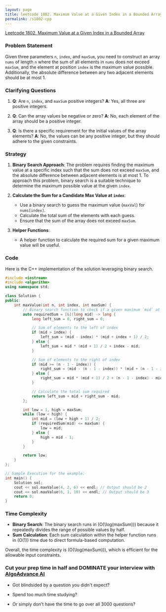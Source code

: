 ```yaml
---
layout: page
title: leetcode 1802. Maximum Value at a Given Index in a Bounded Array
permalink: /s1802-cpp
---
```

[Leetcode 1802. Maximum Value at a Given Index in a Bounded Array](https://algoadvance.github.io/algoadvance/l1802)
### Problem Statement

Given three parameters `n`, `index`, and `maxSum`, you need to construct an array `nums` of length `n` where the sum of all elements in `nums` does not exceed `maxSum`, and the element at position `index` is the maximum value possible. Additionally, the absolute difference between any two adjacent elements should be at most 1.

### Clarifying Questions

1. **Q**: Are `n`, `index`, and `maxSum` positive integers?
   **A**: Yes, all three are positive integers.

2. **Q**: Can the array values be negative or zero?
   **A**: No, each element of the array should be a positive integer.

3. **Q**: Is there a specific requirement for the initial values of the array elements?
   **A**: No, the values can be any positive integer, but they should adhere to the given constraints.

### Strategy

1. **Binary Search Approach**: The problem requires finding the maximum value at a specific index such that the sum does not exceed `maxSum`, and the absolute difference between adjacent elements is at most 1. To approach this problem, binary search is a suitable technique to determine the maximum possible value at the given `index`.

2. **Calculate the Sum for a Candidate Max Value at `index`**:
    - Use a binary search to guess the maximum value (`maxVal`) for `nums[index]`.
    - Calculate the total sum of the elements with each guess.
    - Ensure that the sum of the array does not exceed `maxSum`.

3. **Helper Functions**:
    - A helper function to calculate the required sum for a given maximum value will be useful.

### Code

Here is the C++ implementation of the solution leveraging binary search.

```cpp
#include <iostream>
#include <algorithm>
using namespace std;

class Solution {
public:
    int maxValue(int n, int index, int maxSum) {
        // Binary search function to check if a given maximum `mid` at `index` is feasible
        auto requiredSum = [&](long mid) -> long {
            long left_sum = 0, right_sum = 0;

            // Sum of elements to the left of index
            if (mid > index) {
                left_sum = (mid - index) * (mid + index + 1) / 2;
            } else {
                left_sum = mid * (mid + 1) / 2 + index - mid;
            }

            // Sum of elements to the right of index
            if (mid >= (n - 1 - index)) {
                right_sum = (mid - (n - 1 - index)) * (mid + (n - 1 - index) + 1) / 2;
            } else {
                right_sum = mid * (mid + 1) / 2 + (n - 1 - index) - mid;
            }

            // Calculate the total sum required
            return left_sum + mid + right_sum - mid;
        };

        int low = 1, high = maxSum;
        while (low < high) {
            int mid = (low + high + 1) / 2;
            if (requiredSum(mid) <= maxSum) {
                low = mid;
            } else {
                high = mid - 1;
            }
        }

        return low;
    }
};

// Sample Execution for the example:
int main() {
    Solution sol;
    cout << sol.maxValue(4, 2, 6) << endl; // Output should be 2
    cout << sol.maxValue(6, 1, 10) << endl; // Output should be 3
    return 0;
}
```

### Time Complexity

- **Binary Search**: The binary search runs in \(O(\log(maxSum))\) because it repeatedly divides the range of possible values by half.
- **Sum Calculation**: Each sum calculation within the helper function runs in \(O(1)\) time due to direct formula-based computation.

Overall, the time complexity is \(O(\log(maxSum))\), which is efficient for the allowable input constraints.


### Cut your prep time in half and DOMINATE your interview with [AlgoAdvance AI](https://algoAdvance.com)

- Got blindsided by a question you didn't expect?

- Spend too much time studying?

- Or simply don't have the time to go over all 3000 questions?


